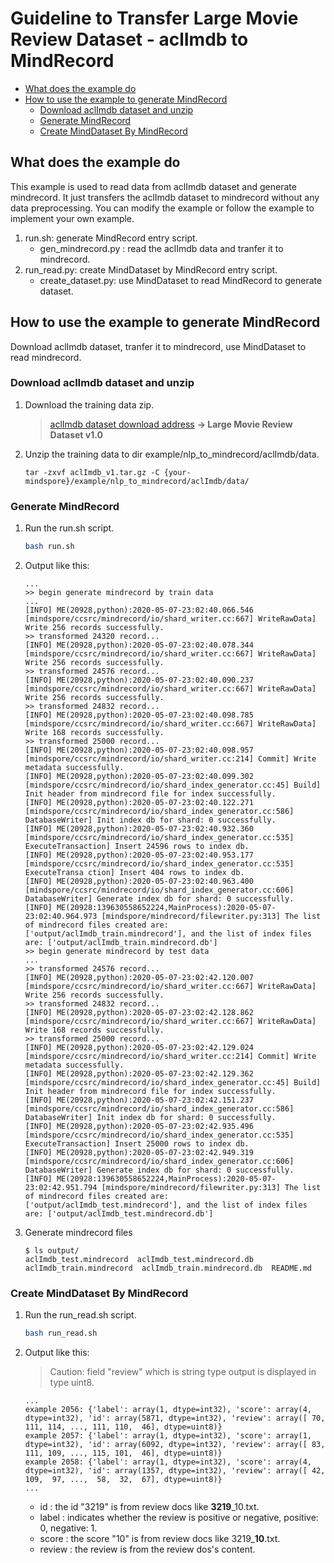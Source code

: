 # Guideline to Transfer Large Movie Review Dataset - aclImdb to MindRecord

<!-- TOC -->

- [What does the example do](#what-does-the-example-do)
- [How to use the example to generate MindRecord](#how-to-use-the-example-to-generate-mindrecord)
    - [Download aclImdb dataset and unzip](#download-aclimdb-dataset-and-unzip)
    - [Generate MindRecord](#generate-mindrecord)
    - [Create MindDataset By MindRecord](#create-minddataset-by-mindrecord)


<!-- /TOC -->

## What does the example do

This example is used to read data from aclImdb dataset and generate mindrecord. It just transfers the aclImdb dataset to mindrecord without any data preprocessing. You can modify the example or follow the example to implement your own example.

1.  run.sh: generate MindRecord entry script.
    - gen_mindrecord.py : read the aclImdb data and tranfer it to mindrecord.
2.  run_read.py: create MindDataset by MindRecord entry script.
    - create_dataset.py: use MindDataset to read MindRecord to generate dataset.

## How to use the example to generate MindRecord

Download aclImdb dataset, tranfer it to mindrecord, use MindDataset to read mindrecord.

### Download aclImdb dataset and unzip

1. Download the training data zip.
    > [aclImdb dataset download address](http://ai.stanford.edu/~amaas/data/sentiment/) **-> Large Movie Review Dataset v1.0**

2. Unzip the training data to dir example/nlp_to_mindrecord/aclImdb/data.
    ```
    tar -zxvf aclImdb_v1.tar.gz -C {your-mindspore}/example/nlp_to_mindrecord/aclImdb/data/
    ```

### Generate MindRecord

1. Run the run.sh script.
    ```bash
    bash run.sh
    ```

2. Output like this:
    ```
    ...
    >> begin generate mindrecord by train data
    ...
    [INFO] ME(20928,python):2020-05-07-23:02:40.066.546 [mindspore/ccsrc/mindrecord/io/shard_writer.cc:667] WriteRawData] Write 256 records successfully.
    >> transformed 24320 record...
    [INFO] ME(20928,python):2020-05-07-23:02:40.078.344 [mindspore/ccsrc/mindrecord/io/shard_writer.cc:667] WriteRawData] Write 256 records successfully.
    >> transformed 24576 record...
    [INFO] ME(20928,python):2020-05-07-23:02:40.090.237 [mindspore/ccsrc/mindrecord/io/shard_writer.cc:667] WriteRawData] Write 256 records successfully.
    >> transformed 24832 record...
    [INFO] ME(20928,python):2020-05-07-23:02:40.098.785 [mindspore/ccsrc/mindrecord/io/shard_writer.cc:667] WriteRawData] Write 168 records successfully.
    >> transformed 25000 record...
    [INFO] ME(20928,python):2020-05-07-23:02:40.098.957 [mindspore/ccsrc/mindrecord/io/shard_writer.cc:214] Commit] Write metadata successfully.
    [INFO] ME(20928,python):2020-05-07-23:02:40.099.302 [mindspore/ccsrc/mindrecord/io/shard_index_generator.cc:45] Build] Init header from mindrecord file for index successfully.
    [INFO] ME(20928,python):2020-05-07-23:02:40.122.271 [mindspore/ccsrc/mindrecord/io/shard_index_generator.cc:586] DatabaseWriter] Init index db for shard: 0 successfully.
    [INFO] ME(20928,python):2020-05-07-23:02:40.932.360 [mindspore/ccsrc/mindrecord/io/shard_index_generator.cc:535] ExecuteTransaction] Insert 24596 rows to index db.
    [INFO] ME(20928,python):2020-05-07-23:02:40.953.177 [mindspore/ccsrc/mindrecord/io/shard_index_generator.cc:535] ExecuteTransa ction] Insert 404 rows to index db.
    [INFO] ME(20928,python):2020-05-07-23:02:40.963.400 [mindspore/ccsrc/mindrecord/io/shard_index_generator.cc:606] DatabaseWriter] Generate index db for shard: 0 successfully.
    [INFO] ME(20928:139630558652224,MainProcess):2020-05-07-23:02:40.964.973 [mindspore/mindrecord/filewriter.py:313] The list of mindrecord files created are: ['output/aclImdb_train.mindrecord'], and the list of index files are: ['output/aclImdb_train.mindrecord.db']
    >> begin generate mindrecord by test data
    ...
    >> transformed 24576 record...
    [INFO] ME(20928,python):2020-05-07-23:02:42.120.007 [mindspore/ccsrc/mindrecord/io/shard_writer.cc:667] WriteRawData] Write 256 records successfully.
    >> transformed 24832 record...
    [INFO] ME(20928,python):2020-05-07-23:02:42.128.862 [mindspore/ccsrc/mindrecord/io/shard_writer.cc:667] WriteRawData] Write 168 records successfully.
    >> transformed 25000 record...
    [INFO] ME(20928,python):2020-05-07-23:02:42.129.024 [mindspore/ccsrc/mindrecord/io/shard_writer.cc:214] Commit] Write metadata successfully.
    [INFO] ME(20928,python):2020-05-07-23:02:42.129.362 [mindspore/ccsrc/mindrecord/io/shard_index_generator.cc:45] Build] Init header from mindrecord file for index successfully.
    [INFO] ME(20928,python):2020-05-07-23:02:42.151.237 [mindspore/ccsrc/mindrecord/io/shard_index_generator.cc:586] DatabaseWriter] Init index db for shard: 0 successfully.
    [INFO] ME(20928,python):2020-05-07-23:02:42.935.496 [mindspore/ccsrc/mindrecord/io/shard_index_generator.cc:535] ExecuteTransaction] Insert 25000 rows to index db.
    [INFO] ME(20928,python):2020-05-07-23:02:42.949.319 [mindspore/ccsrc/mindrecord/io/shard_index_generator.cc:606] DatabaseWriter] Generate index db for shard: 0 successfully.
    [INFO] ME(20928:139630558652224,MainProcess):2020-05-07-23:02:42.951.794 [mindspore/mindrecord/filewriter.py:313] The list of mindrecord files created are: ['output/aclImdb_test.mindrecord'], and the list of index files are: ['output/aclImdb_test.mindrecord.db']
    ```

3. Generate mindrecord files
    ```
    $ ls output/
    aclImdb_test.mindrecord  aclImdb_test.mindrecord.db  aclImdb_train.mindrecord  aclImdb_train.mindrecord.db  README.md
    ```

### Create MindDataset By MindRecord

1. Run the run_read.sh script.
    ```bash
    bash run_read.sh
    ```

2. Output like this:
    > Caution: field "review" which is string type output is displayed in type uint8.
    ```
    ...
    example 2056: {'label': array(1, dtype=int32), 'score': array(4, dtype=int32), 'id': array(5871, dtype=int32), 'review': array([ 70, 111, 114, ..., 111, 110,  46], dtype=uint8)}
    example 2057: {'label': array(1, dtype=int32), 'score': array(1, dtype=int32), 'id': array(6092, dtype=int32), 'review': array([ 83, 111, 109, ..., 115, 101,  46], dtype=uint8)}
    example 2058: {'label': array(1, dtype=int32), 'score': array(4, dtype=int32), 'id': array(1357, dtype=int32), 'review': array([ 42, 109,  97, ...,  58,  32,  67], dtype=uint8)}
    ...
    ```
    - id : the id "3219" is from review docs like **3219**_10.txt.
    - label : indicates whether the review is positive or negative, positive: 0, negative: 1.
    - score : the score "10" is from review docs like 3219_**10**.txt.
    - review : the review is from the review dos's content.
